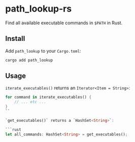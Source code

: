 # path_lookup-rs
Find all available executable commands in ``$PATH`` in Rust.


## Install

Add `path_lookup` to your `Cargo.toml`:

```bash
cargo add path_lookup
```

## Usage

`iterate_executables()` returns an `Iterator<Item = String>`:

```rust
for command in iterate_executables() {
    // ... etc ...
}
``

`get_executables()` returns a `HashSet<String>`:

```rust
let all_commands: HashSet<String> = get_executables();
```
